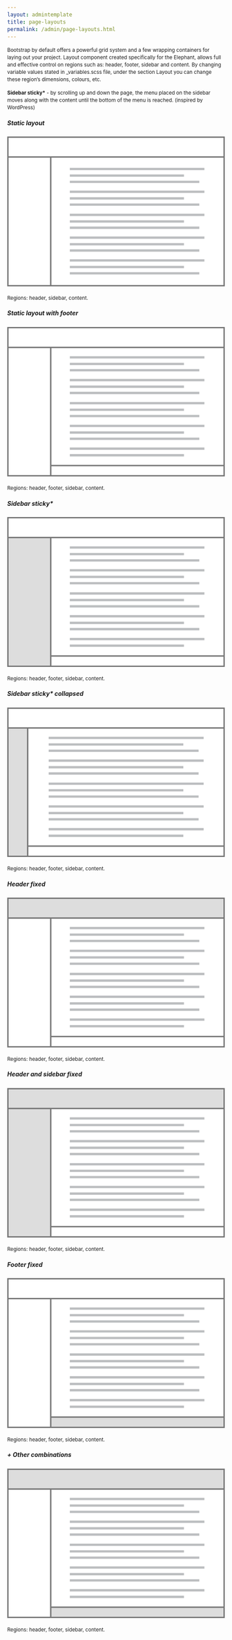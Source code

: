 ```yaml
---
layout: admintemplate
title: page-layouts
permalink: /admin/page-layouts.html
---
```

 <div class="layout-content-body">
          <p><small>Bootstrap by default offers a powerful grid system and a few wrapping containers for laying out your project. Layout component created specifically for the Elephant, allows full and effective control on regions such as: header, footer, sidebar and content. By changing variable values stated in _variables.scss file, under the section Layout you can change these region’s dimensions, colours, etc.</small></p>
          <p><small><strong>Sidebar sticky*</strong> - by scrolling up and down the page, the menu placed on the sidebar moves along with the content until the bottom of the menu is reached. (inspired by WordPress)</small></p>
          <div class="row">
            <div class="col-xs-6 col-md-3">
              <div class="text-center">
                <h5>Static layout</h5>
                <a class="page-layouts-link" href="static-layout.html" target="_blank">
                  <img class="img-responsive" src="img/8907917568.png" alt="Static layout">
                </a>
                <p>
                  <small>Regions: header, sidebar, content.</small>
                </p>
              </div>
            </div>
            <div class="col-xs-6 col-md-3">
              <div class="text-center">
                <h5>Static layout with footer</h5>
                <a class="page-layouts-link" href="static-layout-with-footer.html" target="_blank">
                  <img class="img-responsive" src="img/9066377313.png" alt="Static layout with footer">
                </a>
                <p>
                  <small>Regions: header, footer, sidebar, content.</small>
                </p>
              </div>
            </div>
            <div class="col-xs-6 col-md-3">
              <div class="text-center">
                <h5>Sidebar sticky*</h5>
                <a class="page-layouts-link" href="sidebar-sticky.html" target="_blank">
                  <img class="img-responsive" src="img/9193364282.png" alt="Sidebar sticky">
                </a>
                <p>
                  <small>Regions: header, footer, sidebar, content.</small>
                </p>
              </div>
            </div>
            <div class="col-xs-6 col-md-3">
              <div class="text-center">
                <h5>Sidebar sticky* collapsed</h5>
                <a class="page-layouts-link" href="sidebar-sticky-collapsed.html" target="_blank">
                  <img class="img-responsive" src="img/9248739560.png" alt="Sidebar sticky collapsed">
                </a>
                <p>
                  <small>Regions: header, footer, sidebar, content.</small>
                </p>
              </div>
            </div>
            <div class="col-xs-6 col-md-3">
              <div class="text-center">
                <h5>Header fixed</h5>
                <a class="page-layouts-link" href="header-fixed.html" target="_blank">
                  <img class="img-responsive" src="img/9346320298.png" alt="Header fixed">
                </a>
                <p>
                  <small>Regions: header, footer, sidebar, content.</small>
                </p>
              </div>
            </div>
            <div class="col-xs-6 col-md-3">
              <div class="text-center">
                <h5>Header and sidebar fixed</h5>
                <a class="page-layouts-link" href="header-and-sidebar-fixed.html" target="_blank">
                  <img class="img-responsive" src="img/9438147354.png" alt="Header and sidebar fixed">
                </a>
                <p>
                  <small>Regions: header, footer, sidebar, content.</small>
                </p>
              </div>
            </div>
            <div class="col-xs-6 col-md-3">
              <div class="text-center">
                <h5>Footer fixed</h5>
                <a class="page-layouts-link" href="footer-fixed.html" target="_blank">
                  <img class="img-responsive" src="img/9540314125.png" alt="Footer fixed">
                </a>
                <p>
                  <small>Regions: header, footer, sidebar, content.</small>
                </p>
              </div>
            </div>
            <div class="col-xs-6 col-md-3">
              <div class="text-center">
                <h5>+ Other combinations</h5>
                <a class="page-layouts-link" href="#">
                  <img class="img-responsive" src="img/9620101696.png" alt="Plus other combinations">
                </a>
                <p>
                  <small>Regions: header, footer, sidebar, content.</small>
                </p>
              </div>
            </div>
          </div>
        </div>
